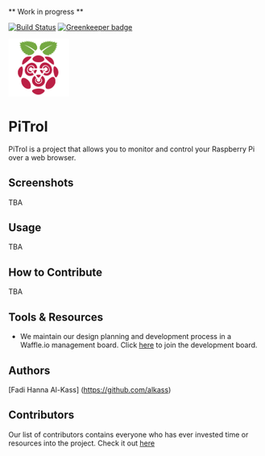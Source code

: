 ** Work in progress **

[![Build Status](https://travis-ci.org/AlKass/PiTrol.svg?branch=master)](https://travis-ci.org/AlKass/PiTrol)
[![Greenkeeper badge](https://badges.greenkeeper.io/AlKass/PiTrol.svg)](https://greenkeeper.io/)

<img src="static/media/images/Logo-256.png" width=120 />

# PiTrol
PiTrol is a project that allows you to monitor and control your Raspberry Pi over a web browser.

## Screenshots
TBA

## Usage
TBA

## How to Contribute
TBA

## Tools & Resources
* We maintain our design planning and development process in a Waffle.io management board. Click [here](https://waffle.io/AlKass/PiTrol) to join the development board.

## Authors
[Fadi Hanna Al-Kass] (https://github.com/alkass)

## Contributors
Our list of contributors contains everyone who has ever invested time or resources into the project. Check it out [here](CONTRIBUTORS.md)
